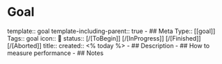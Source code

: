 # Goal
template:: goal
template-including-parent:: true
	- ## Meta
	  Type:: [\[goal]]
	  Tags:: goal
	  icon:: 🥅
	  status:: [/[ToBegin]] [/[InProgress]] [/[Finished]] [/[Aborted]] 
	  title:: 
	  created:: <% today %>
	- ## Description
	- ## How to measure performance
	- ## Notes
